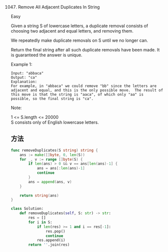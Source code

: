 1047. Remove All Adjacent Duplicates In String


Easy


Given a string S of lowercase letters, a duplicate removal consists of choosing two adjacent and equal letters, and removing them.

We repeatedly make duplicate removals on S until we no longer can.

Return the final string after all such duplicate removals have been made.  It is guaranteed the answer is unique.

 

Example 1:

```
Input: "abbaca"
Output: "ca"
Explanation: 
For example, in "abbaca" we could remove "bb" since the letters are adjacent and equal, and this is the only possible move.  The result of this move is that the string is "aaca", of which only "aa" is possible, so the final string is "ca".
```

Note:

1 <= S.length <= 20000  
S consists only of English lowercase letters.


## 方法

```go
func removeDuplicates(S string) string {
    ans := make([]byte, 0, len(S))
    for _, v := range []byte(S) {
		if len(ans) > 0 && v == ans[len(ans)-1] {
			ans = ans[:len(ans)-1]
			continue
		}
		ans = append(ans, v)
	}
	
	return string(ans)
}
```


```python
class Solution:
    def removeDuplicates(self, S: str) -> str:
        res = []
        for i in S:
            if len(res) >= 1 and i == res[-1]:
                res.pop()
                continue
            res.append(i)
        return ''.join(res)
```